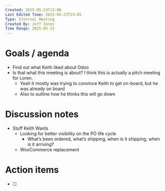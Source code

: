 ```yaml
---
Created: 2025-05-23T13:08
Last Edited Time: 2025-05-23T13:45
Type: Internal Meeting
Created By: Jeff Innes
Time Range: 2025-05-23
---
```

# Goals / agenda

- Find out what Keith liked about Odoo
- Is that what this meeting is about? I think this is actually a pitch meeting for Loren.
    - Yeah it mostly was trying to convince Keith to get on-board, but he was already on board
    - Also to outline how he thinks this will go down

# Discussion notes

- Stuff Keith Wants
    - Looking for better visibility on the PO life cycle
        - What’s been ordered, what’s shipping, when is it shipping, when is it arriving?
    - WooCommerce replacement

# Action items

- [ ]